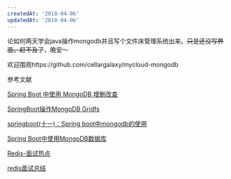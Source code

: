 ```yaml
---
createdAt: '2018-04-06'
updatedAt: '2018-04-06'
---
```


<!--more-->

论如何两天学会java操作mongodb并且写个文件床管理系统出来。~~只是还没写界面，赶不及了~~，晚安～

欢迎围观https://github.com/cellargalaxy/mycloud-mongodb

参考文献

[Spring Boot 中使用 MongoDB 增删改查](https://segmentfault.com/a/1190000013148361 "Spring Boot 中使用 MongoDB 增删改查")

[SpringBoot操作MongoDB Gridfs](https://www.jianshu.com/p/0595c0e26995 "SpringBoot操作MongoDB Gridfs")

[springboot(十一)：Spring boot中mongodb的使用](http://www.ityouknow.com/springboot/2017/05/08/springboot-mongodb.html "springboot(十一)：Spring boot中mongodb的使用")

[Spring Boot中使用MongoDB数据库](http://blog.didispace.com/springbootmongodb/ "Spring Boot中使用MongoDB数据库")

[Redis-面试热点](https://www.jianshu.com/p/ae2e43f7be19 "Redis-面试热点")

[redis面试总结](http://www.cnblogs.com/zzt-lovelinlin/p/7248447.html "redis面试总结")